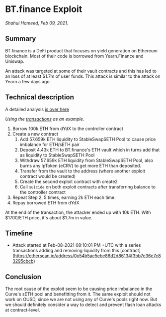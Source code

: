 # BT.finance Exploit

_Shahul Hameed, Feb 09, 2021._

## Summary

BT.finance is a DeFi product that focuses on yield generation on Ethereum blockchain. Most of their code is borrowed from Yearn.Finance and Uniswap. 

An attack was targeted at some of their vault contracts and this has led to an loss of at least $1.7m of user funds. This attack is similar to the attack on Yearn a few days ago.

## Technical description

A detailed analysis [is over here](https://ethtx.info/mainnet/0xc71cea6fa00d11e98f6733ee8740f239cb37b11dec29e7cf85d7a4077977fa65)

_Using the [transactions](https://etherscan.io/tx/0xc71cea6fa00d11e98f6733ee8740f239cb37b11dec29e7cf85d7a4077977fa65) as an example._

1. Borrow 100k ETH from dYdX to the controller contract
2. Create a new contract 
   1. Add 57.659k ETH liquidity to StableSwapSETH Pool to cause price imbalance for ETH/sETH pair
   2. Deposit 4.43k ETH to BT.finance's ETH vault which in turns add that as liquidity to StableSwapSETH Pool
   3. Withdraw 57.659k ETH liquidity from StableSwapSETH Pool, also burns any lpToken (eCRV) to get more ETH than deposited.
   4. Transfer from the vault to the address (where another exploit contract would be created)
   5. Create the second exploit contract with create2
   6. Call `suicide` on both exploit contracts after transferring balance to the controller contract
3. Repeat Step 2, 5 times, earning 2k ETH each time. 
4. Repay borrowed ETH from dYdX

At the end of the transaction, the attacker ended up with 10k ETH. With $1700/ETH price, it's about $1.7m in value.

## Timeline

- Attack started at Feb-08-2021 08:10:01 PM +UTC with a series transactions adding and removing liquidity from this [contract] (https://etherscan.io/address/0x54b5ae5ebe86d2d86134f3bb7e36e7c83295cbcb)

## Conclusion

The root cause of the exploit seem to be causing price imbalance in the Curve's sETH pool and benefitting from it. The same exploit should not work on OUSD, since we are not using any of Curve's pools right now. But we should definitely consider a way to detect and prevent flash loan attacks at contract-level.
